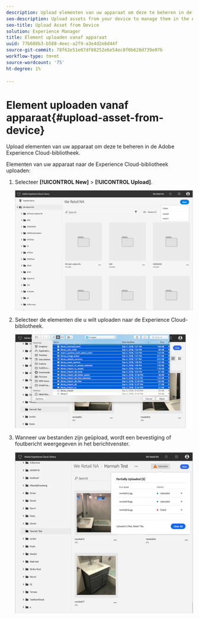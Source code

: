 ```yaml
---
description: Upload elementen van uw apparaat om deze te beheren in de Adobe Experience Cloud-bibliotheek.
seo-description: Upload assets from your device to manage them in the Adobe Experience Cloud Library.
seo-title: Upload Asset from Device
solution: Experience Manager
title: Element uploaden vanaf apparaat
uuid: 77b608b3-b588-4eec-a2f9-a3e4d2e6d44f
source-git-commit: 78f62e51e07df88252e6e54ec8f0b620d739e07b
workflow-type: tm+mt
source-wordcount: '75'
ht-degree: 1%

---
```



# Element uploaden vanaf apparaat{#upload-asset-from-device}

Upload elementen van uw apparaat om deze te beheren in de Adobe Experience Cloud-bibliotheek.

Elementen van uw apparaat naar de Experience Cloud-bibliotheek uploaden:

1. Selecteer **[!UICONTROL New]** > **[!UICONTROL Upload]**.

   ![](assets/library_new_folder_upload.png)

1. Selecteer de elementen die u wilt uploaden naar de Experience Cloud-bibliotheek.

   ![](assets/library_upload_assets_device.png)

1. Wanneer uw bestanden zijn geüpload, wordt een bevestiging of foutbericht weergegeven in het berichtvenster.

   ![](assets/library_error_confirm_messages.png)

